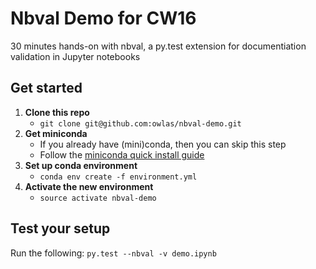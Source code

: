 # Nbval Demo for CW16

30 minutes hands-on with nbval, a py.test extension for documentiation validation
in Jupyter notebooks

## Get started

1. **Clone this repo**
    - `git clone git@github.com:owlas/nbval-demo.git`
2. **Get miniconda**
   - If you already have (mini)conda, then you can skip this step
   - Follow the [miniconda quick install guide](http://conda.pydata.org/docs/install/quick.html)
3. **Set up conda environment**
    - `conda env create -f environment.yml`
4. **Activate the new environment**
    - `source activate nbval-demo`

## Test your setup

Run the following: `py.test --nbval -v demo.ipynb`
